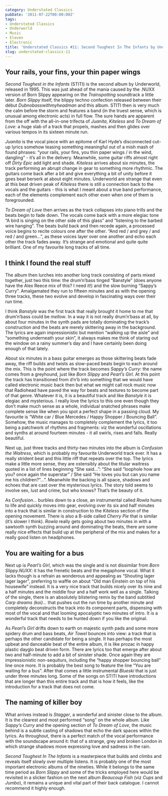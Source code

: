 ```yaml
---
category: Understated Classics
pubDate: '2011-07-22T00:00:00Z'
tags:
- Understated Classics
- Underworld
- Music
- Eleven
- Electronic
title: 'Understated Classics #11: Second Toughest In The Infants by Underworld'
slug: understated-classics-11
---
```

## Your rails, your fins, your thin paper wings

_Second Toughest in the Infants_ (STITI) is the second album by Underworld, released in 1995. This was just ahead of the mania caused by the .NUXX version of Born Slippy appearing on the _Trainspotting_ soundtrack a little later. _Born Slippy_ itself, the blippy techno confection released between their début _Dubnobasswithmyheadman_ and this album. STITI then is very much the calm before the storm and features a band (in the truest sense, which is unusual among electronic acts) in full flow. The sure hands are apparent from the off with the all-in-one trifecta of _Juanita_, _Kiteless_ and _To Dream of Love_: a huge slab of a track that propels, mashes and then glides over various tempos in its sixteen minute run.

_Juanita_ is the vocal piece with an epitome of Karl Hyde’s disconnected cut-up lyrics somehow teasing something meaningful out of a mish mash of found phrases: “your rails, your fins, you thin paper wings / in the wind, dangling” - it’s all in the delivery. Meanwhile, some guitar riffs almost right off _Dirty Epic_ add light and shade. _Kiteless_ arrives about six minutes, the track performing an abrupt change in gear to something more rhythmic. The guitars come back after a bit and give everything a bit of unity before it goes beat berserk at about eight minutes. Underworld are strange that even at this beat driven peak of _Kiteless_ there is still a connection back to the vocals and the guitars - this is what I meant about a true band performance, each of the elements complement each other even when one of them is foregrounded.

_To Dream of Love_ then arrives as the track collapses into piano trills and the beats begin to fade down. The vocals come back with a more elegiac tone “A bird is singing on the other side of this glass” and “listening to the barbed wire hanging”. The beats build back and then recede again, a processed voice begins to recite colours one after the other. “And red / and grey / and red / and green…”, as these voices layer over one another and echo each other the track fades away. It’s strange and emotional and quite quite brilliant. One of my favourite long tracks of all time.

## I think I found the real stuff

The album then lurches into another long track consisting of parts mixed together, just two this time: the drum’n’bass tinged “Banstyle” (does anyone have the Alex Reece mix of this? I need it!) and the slow burning “Sappy’s Curry”. Amalgamated they run to fifteen minutes and as with the opening three tracks, these two evolve and develop in fascinating ways over their run time.

I think _Banstyle_ was the first track that really brought it home to me that drum’n’bass could be _mellow_. In a way it is not really drum’n’bass at all, by about four minutes in the synth pads are totally dominating the track’s construction and the beats are merely skittering away in the background. The lyrics are again impressionistic but mention “walking up the aisle” and “something underneath your skin”, it always makes me think of staring out the window on a rainy summer’s day and I have certainly been doing enough of that lately.

About six minutes in a bass guitar emerges as those skittering beats fade away, the riff builds and twists as slow-paced beats begin to each around the mix. This is the point where the track becomes _Sappy’s Curry_: the name comes from a greyhound, just like _Born Slippy_ and _Pearl’s Girl_. At this point the track has transitioned from d’n’b into something that we would have called electronic music back then but what we might call rock music now that Radiohead have paved the way for beats and textures to become part of that genre. Whatever it is, it is a beautiful track and like _Banstyle_ it is elegiac and mysterious. I really love the lyrics to this one even though they don’t make much sense as a whole, individual snatched phrases make complete sense like when you spot a perfect shape in a passing cloud. My favourite is “White car / Blue Mercedes / Happy Shopper / Bouncing Ball”. Somehow, the music manages to completely complement the lyrics, it too being a patchwork of rhythms and fragments: viz the wonderful oscillations and synths at around fourteen minutes - it all swirls, rises and falls. Really beautiful.

Next up, just three tracks and thirty-two minutes into the album is _Confusion the Waitress_, which is probably my favourite Underworld track ever. It has a really strident beat and this little riff that repeats over the top. The lyrics make a little more sense, they are ostensibly about the titular waitress quoted in a list of lines beginning “She said…”: “She said “loophole how are you? once again the superstar” / She said “He loves you but can you name me his children?”…”. Meanwhile the backing is all space, shadows and echoes that are cast over the mysterious lyrics. The story told seems to involve sex, lust and crime, but who knows? That’s the beauty of it.

As _Confusion…_ burbles down to a close, an instrumental called _Rowla_ hums to life and quickly moves into gear, evolving over its six and half minutes into a track that is similar in construction to the _Kiteless_ section of the opening movement. There is also a B-side called _Cherry Pie_ that is similar (it’s slower I think). _Rowla_ really gets going about two minutes in with a sawtooth synth buzzing around and dominating the beats, there are some really nice effects that build up at the peripheral of the mix and makes for a really good listen on headphones.

## You are waiting for a bus

Next up is _Pearl’s Girl_, which was the single and is not dissimilar from _Born Slippy.NUXX_: it has the frenetic beats and the megaphone vocal. What it lacks though is a refrain as wonderous and appealing as “Shouting lager lager lager”, preferring to waffle on about “Old man Einstein on top of his housewife” instead. It is a very nice track that builds nicely over its nine and a half minutes and the middle four and a half work well as a single. Talking of the single, there is an absolutely blistering remix by the band subtitled _Carp dreams (koi)…_ that pushes out the run time by another minute and completely deconstructs the track into its component parts, dispensing with most of the vocal and that looming apocalyptic two minutes of intro. It is a wonderful track that needs to be hunted down if you like the original.

As _Pearl’s Girl_ drifts down to earth on majestic synth pads and some more spidery drum and bass beats, _Air Towel_ bounces into view: a track that is perhaps the other candidate for being a single. It has perhaps the most upbeat and danceable beat of the entire album, it is like prozac in happy plastic dayglo beat driven form. There are lyrics too that emerge after about two and half-minute to add a bit of sinister shade. Once again they are impressionistic non-sequiturs, including the “happy shopper bouncing ball” line once more. It is probably the best song to feature the line “You are waiting for a bus”. After that comes a little instrumental _Blueski_ that is just under three minutes long. Some of the songs on STITI have introductions that are longer than this entire track and that is how it feels, like the introduction for a track that does not come.

## The naming of killer boy

What arrives instead is _Stagger_, a wonderful and sinister close to the album. It is the clearest and most performed “song” on the whole album. Like _Sappy’s Curry_ and the opening section of _To Dream of Love_, the music behind is a subtle casting of shadows that echo the dark spaces within the lyrics. As throughout, there is a perfect match of the vocal performance with the soundscape around it: that of a strange, grey and broken London in which strange shadows move expressing love and sadness in the rain.

_Second Toughest In The Infants_ is a masterpiece that builds and climbs and reveals itself slowly over multiple listens. It is probably one of the most important electronic albums of the nineties. While it belongs to the same time period as _Born Slippy_ and some of the tricks employed here would be revisited in a slicker fashion on the next album _Beaucoup Fish_ (viz _Cups_ and _Jumbo_), it remains a unique and vital part of their back catalogue. I cannot recommend it highly enough.
